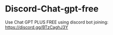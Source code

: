 # Discord-Chat-gpt-free
Use Chat GPT PLUS FREE using discord bot joining: https://discord.gg/BTzCaghJ3Y







                                                                                                                                                             